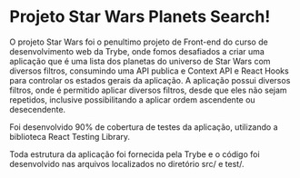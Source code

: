 # Projeto Star Wars Planets Search!

O projeto Star Wars foi o penultimo projeto de Front-end do curso de desenvolvimento web da Trybe, onde fomos desafiados a criar uma aplicação que é uma lista dos planetas do universo de Star Wars com diversos filtros, consumindo uma API publica e Context API e React Hooks para controlar os estados gerais da aplicação. A aplicação possui diversos filtros, onde é permitido aplicar diversos filtros, desde que eles não sejam repetidos, inclusive possibilitando a aplicar ordem ascendente ou desecendente.

Foi desenvolvido 90% de cobertura de testes da aplicação, utilizando a biblioteca React Testing Library.

Toda estrutura da aplicação foi fornecida pela Trybe e o código foi desenvolvido nas arquivos localizados no diretório src/ e test/.
